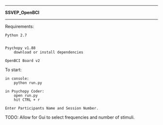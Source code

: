 *****************
**SSVEP_OpenBCI**
*****************


Requirements:

	Python 2.7


	Psychopy v1.88
		download or install dependencies

	OpenBCI Board v2


To start:

	in console:
		python run.py

	in Psychopy Coder:
		open run.py
		hit CTRL + r

	Enter Participants Name and Session Number.

TODO:
	Allow for Gui to select frequencies and number of stimuli.
	


